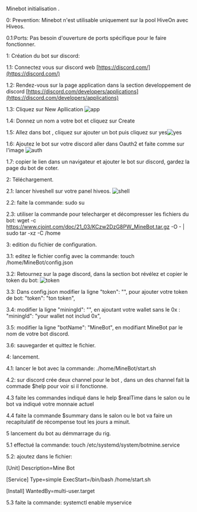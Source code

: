 Minebot initialisation .

0: Prevention: Minebot n'est utilisable uniquement sur la pool HiveOn avec Hiveos.

0.1:Ports: Pas besoin d'ouverture de ports spécifique pour le faire fonctionner.

1: Création du bot sur discord:

1.1: Connectez vous sur discord web [https://discord.com/](https://discord.com/)

1.2: Rendez-vous sur la page application dans la section developpement de discord [https://discord.com/developers/applications](https://discord.com/developers/applications)

1.3: Cliquez sur New Apllication ![app](https://nsa40.casimages.com/img/2021/03/24/210324110208845583.png)

1.4: Donnez un nom a votre bot et cliquez sur Create

1.5: Allez dans bot , cliquez sur ajouter un bot puis cliquez sur yes![yes](https://nsa40.casimages.com/img/2021/03/24/210324110812907084.png)

1.6: Ajoutez le bot sur votre discord aller dans Oauth2 et faite comme sur l'image ![auth](https://nsa40.casimages.com/img/2021/03/24/210324112054222698.png)

1.7: copier le lien dans un navigateur et ajouter le bot sur discord, gardez la page du bot de coter.

2: Téléchargement.

2.1: lancer hiveshell sur votre panel hiveos. ![shell](https://nsa40.casimages.com/img/2021/03/26/210326120030178356.png)

2.2: faite la commande: sudo su

2.3: utiliser la commande pour telecharger et décompresser les fichiers du bot: wget -c https://www.cjoint.com/doc/21_03/KCzw2DzG8PW_MineBot.tar.gz -O - | sudo tar -xz -C /home

3: edition du fichier de configuration.

3.1: editez le fichier config avec la commande: touch /home/MineBot/config.json

3.2: Retournez sur la page discord, dans la section bot révélez et copier le token du bot: ![token](https://nsa40.casimages.com/img/2021/03/25/210325110409716467.png)

3.3: Dans config.json modifier la ligne "token": "", pour ajouter votre token de bot:   "token": "ton token",

3.4: modifier la ligne "miningId": "", en ajoutant votre wallet sans le 0x : "miningId": "your wallet not includ 0x",

3.5: modifier la ligne "botName": "MineBot", en modifiant MineBot par le nom de votre bot discord.

3.6: sauvegarder et quittez le fichier.

4: lancement.

4.1: lancer le bot avec la commande: ./home/MineBot/start.sh

4.2: sur discord crée deux channel pour le bot , dans un des channel fait la commade $help pour voir si il fonctionne.

4.3 faite les commandes indiqué dans le help $realTime dans le salon ou le bot va indiqué votre monnaie actuel

4.4 faite la commande $summary dans le salon ou le bot va faire un recapitulatif de récompense tout les jours a minuit.

5 lancement du bot au démmarrage du rig.

5.1 effectué la commande: touch /etc/systemd/system/botmine.service

5.2: ajoutez dans le fichier:

[Unit]
Description=Mine Bot

[Service]
Type=simple
ExecStart=/bin/bash /home/start.sh

[Install]
WantedBy=multi-user.target

5.3 faite la commande: systemctl enable myservice
